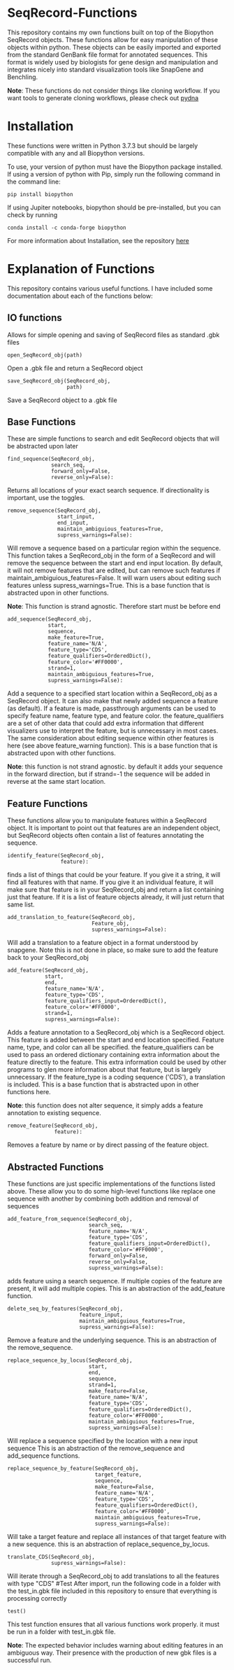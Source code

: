 # SeqRecord-Functions
This repository contains my own functions built on top of the Biopython SeqRecord objects. These functions allow for easy manipulation of these objects within python. These objects can be easily imported and exported from the standard GenBank file format for annotated sequences. This format is widely used by biologists for gene design and manipulation and integrates nicely into standard visualization tools like SnapGene and Benchling.

**Note**: These functions do not consider things like cloning workflow. If you want tools to generate cloning workflows, please check out [pydna](https://github.com/BjornFJohansson/pydna)

# Installation 
These functions were written in Python 3.7.3 but should be largely compatible with any and all Biopython versions. 

To use, your version of python must have the Biopython package installed. If using a version of python with Pip, simply run the following command in the command line:

```
pip install biopython
```
If using Jupiter notebooks, biopython should be pre-installed, but you can check by running 
```
conda install -c conda-forge biopython
```

For more information about Installation, see the repository [here](https://biopython.org/)

# Explanation of Functions
This repository contains various useful functions. I have included some documentation about each of the functions below:

## IO functions
Allows for simple opening and saving of SeqRecord files as standard .gbk files

```
open_SeqRecord_obj(path)
```
Open a .gbk file and return a SeqRecord object

```
save_SeqRecord_obj(SeqRecord_obj,
                   path)
```
Save a SeqRecord object to a .gbk file

## Base Functions
These are simple functions to search and edit SeqRecord objects that will be abstracted upon later

```
find_sequence(SeqRecord_obj,
              search_seq,
              forward_only=False,
              reverse_only=False):
```
Returns all locations of your exact search sequence. If directionality is important, use the toggles.

```
remove_sequence(SeqRecord_obj,
                start_input,
                end_input,
                maintain_ambiguious_features=True,
                supress_warnings=False):
```
Will remove a sequence based on a particular region within the sequence. This function takes a SeqRecord_obj in the form of a SeqRecord and will remove the sequence between the start and end input location. By default, it will not remove features that are edited, but can remove such features if maintain_ambiguious_features=False. It will warn users about editing such features unless supress_warnings=True. This is a base function that is abstracted upon in other functions.

**Note**: This function is strand agnostic. Therefore start must be before end

```
add_sequence(SeqRecord_obj,
             start,
             sequence,
             make_feature=True,
             feature_name='N/A',
             feature_type='CDS',
             feature_qualifiers=OrderedDict(),
             feature_color='#FF0000',
             strand=1,
             maintain_ambiguious_features=True,
             supress_warnings=False):
```
Add a sequence to a specified start location within a SeqRecord_obj as a SeqRecord object. It can also make that newly added sequence a feature (as default). If a feature is made, passthrough arguments can be used to specify feature name, feature type, and feature color. the feature_qualifiers are a set of other data that could add extra information that different visualizers use to interpret the feature, but is unnecessary in most cases. The same consideration about editing sequence within other features is here (see above feature_warning function). This is a base function that is abstracted upon with other functions.

**Note**: this function is not strand agnostic. by default it adds your sequence in the forward direction, but if strand=-1 the sequence will be added in reverse at the same start location.

## Feature Functions
These functions allow you to manipulate features within a SeqRecord object. It is important to point out that features are an independent object, but SeqRecord objects often contain a list of features annotating the sequence. 
```
identify_feature(SeqRecord_obj,
                 feature):
```
finds a list of things that could be your feature. If you give it a string, it will find all features with that name. If you give it an individual feature, it will make sure that feature is in your SeqRecord_obj and return a list containing just that feature. If it is a list of feature objects already, it will just return that same list.
```
add_translation_to_feature(SeqRecord_obj,
                           Feature_obj,
                           supress_warnings=False):
```
Will add a translation to a feature object in a format understood by snapgene. Note this is not done in place, so make sure to add the feature back to your SeqRecord_obj
```
add_feature(SeqRecord_obj,
            start,
            end,
            feature_name='N/A',
            feature_type='CDS',
            feature_qualifiers_input=OrderedDict(),
            feature_color='#FF0000',
            strand=1,
            supress_warnings=False):
```
Adds a feature annotation to a SeqRecord_obj which is a SeqRecord object. This feature is added between the start and end location specified. Feature name, type, and color can all be specified. the feature_qualifiers can be used to pass an ordered dictionary containing extra information about the feature directly to the feature. This extra information could be used by other programs to glen more information about that feature, but is largely unnecessary. If the feature_type is a coding sequence ('CDS'), a translation is included. This is a base function that is abstracted upon in other functions here.

**Note**: this function does not alter sequence, it simply adds a feature annotation to existing sequence.
```
remove_feature(SeqRecord_obj,
               feature):
```
Removes a feature by name or by direct passing of the feature object.

## Abstracted Functions
These functions are just specific implementations of the functions listed above. These allow you to do some high-level functions like replace one sequence with another by combining both addition and removal of sequences

```
add_feature_from_sequence(SeqRecord_obj,
                          search_seq,
                          feature_name='N/A',
                          feature_type='CDS',
                          feature_qualifiers_input=OrderedDict(),
                          feature_color='#FF0000',
                          forward_only=False,
                          reverse_only=False,
                          supress_warnings=False):
```
adds feature using a search sequence. If multiple copies of the feature are present, it will add multiple copies. This is an abstraction of the add_feature function.
```
delete_seq_by_features(SeqRecord_obj,
                       feature_input,
                       maintain_ambiguious_features=True,
                       supress_warnings=False):
```
Remove a feature and the underlying sequence. This is an abstraction of the remove_sequence.
```
replace_sequence_by_locus(SeqRecord_obj,
                          start,
                          end,
                          sequence,
                          strand=1,
                          make_feature=False,
                          feature_name='N/A',
                          feature_type='CDS',
                          feature_qualifiers=OrderedDict(),
                          feature_color='#FF0000',
                          maintain_ambiguious_features=True,
                          supress_warnings=False):
```
Will replace a sequence specified by the location with a new input sequence This is an abstraction of the remove_sequence and add_sequence functions.
```
replace_sequence_by_feature(SeqRecord_obj,
                            target_feature,
                            sequence,
                            make_feature=False,
                            feature_name='N/A',
                            feature_type='CDS',
                            feature_qualifiers=OrderedDict(),
                            feature_color='#FF0000',
                            maintain_ambiguious_features=True,
                            supress_warnings=False):
```
Will take a target feature and replace all instances of that target feature with a new sequence. this is an abstraction of replace_sequence_by_locus.
```
translate_CDS(SeqRecord_obj,
              supress_warnings=False):
```
Will iterate through a SeqRecord_obj to add translations to all the features with type "CDS"
#Test
After import, run the following code in a folder with the test_in.gbk file included in this repository to ensure that everything is processing correctly 
```
test()
```
This test function ensures that all various functions work properly. it must be run in a folder with test_in.gbk file.

**Note**: The expected behavior includes warning about editing features in an ambiguous way. Their presence with the production of new gbk files is a successful run.
